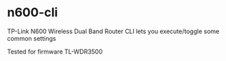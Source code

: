 # n600-cli
TP-Link N600 Wireless Dual Band Router CLI lets you execute/toggle some common settings

Tested for firmware TL-WDR3500
